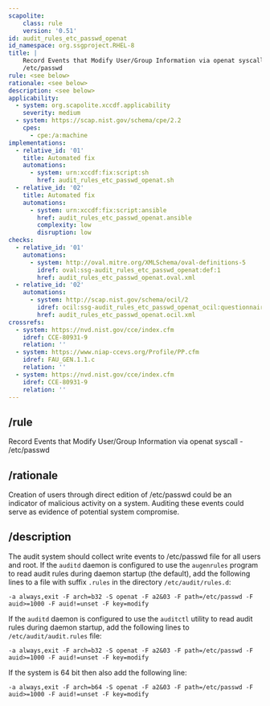 ```yaml
---
scapolite:
    class: rule
    version: '0.51'
id: audit_rules_etc_passwd_openat
id_namespace: org.ssgproject.RHEL-8
title: |
    Record Events that Modify User/Group Information via openat syscall -
    /etc/passwd
rule: <see below>
rationale: <see below>
description: <see below>
applicability:
  - system: org.scapolite.xccdf.applicability
    severity: medium
  - system: https://scap.nist.gov/schema/cpe/2.2
    cpes:
      - cpe:/a:machine
implementations:
  - relative_id: '01'
    title: Automated fix
    automations:
      - system: urn:xccdf:fix:script:sh
        href: audit_rules_etc_passwd_openat.sh
  - relative_id: '02'
    title: Automated fix
    automations:
      - system: urn:xccdf:fix:script:ansible
        href: audit_rules_etc_passwd_openat.ansible
        complexity: low
        disruption: low
checks:
  - relative_id: '01'
    automations:
      - system: http://oval.mitre.org/XMLSchema/oval-definitions-5
        idref: oval:ssg-audit_rules_etc_passwd_openat:def:1
        href: audit_rules_etc_passwd_openat.oval.xml
  - relative_id: '02'
    automations:
      - system: http://scap.nist.gov/schema/ocil/2
        idref: ocil:ssg-audit_rules_etc_passwd_openat_ocil:questionnaire:1
        href: audit_rules_etc_passwd_openat.ocil.xml
crossrefs:
  - system: https://nvd.nist.gov/cce/index.cfm
    idref: CCE-80931-9
    relation: ''
  - system: https://www.niap-ccevs.org/Profile/PP.cfm
    idref: FAU_GEN.1.1.c
    relation: ''
  - system: https://nvd.nist.gov/cce/index.cfm
    idref: CCE-80931-9
    relation: ''
---
```



## /rule

Record Events that Modify User/Group Information via openat syscall -
/etc/passwd

## /rationale

Creation
of users through direct edition of /etc/passwd could be an indicator of
malicious activity on a system. Auditing these events could serve as
evidence of potential system compromise.

## /description

The
audit system should collect write events to /etc/passwd file for all
users and root. If the `auditd` daemon is configured to use the
`augenrules` program to read audit rules during daemon startup (the
default), add the following lines to a file with suffix `.rules` in the
directory `/etc/audit/rules.d`:

``` 
-a always,exit -F arch=b32 -S openat -F a2&03 -F path=/etc/passwd -F auid>=1000 -F auid!=unset -F key=modify
```

If the `auditd` daemon is configured to use the `auditctl` utility to
read audit rules during daemon startup, add the following lines to
`/etc/audit/audit.rules` file:

``` 
-a always,exit -F arch=b32 -S openat -F a2&03 -F path=/etc/passwd -F auid>=1000 -F auid!=unset -F key=modify
```

If the system is 64 bit then also add the following line:

``` 
-a always,exit -F arch=b64 -S openat -F a2&03 -F path=/etc/passwd -F auid>=1000 -F auid!=unset -F key=modify
```

